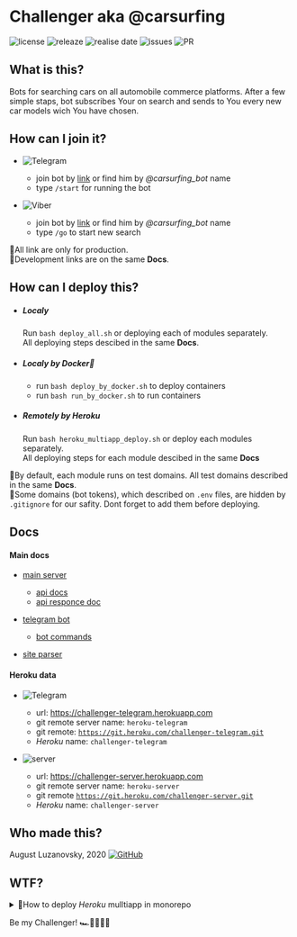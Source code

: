 # Challenger aka @carsurfing

![license](https://img.shields.io/github/license/bringmetheaugust/Yasya_and_friends) ![releaze](https://img.shields.io/github/v/release/bringmetheaugust/Challenger) ![realise date](https://img.shields.io/github/release-date/bringmetheaugust/Challenger) ![issues](https://img.shields.io/github/issues-raw/bringmetheaugust/Challenger) ![PR](https://img.shields.io/github/issues-pr-raw/bringmetheaugust/Challenger)

## What is this?

Bots for searching cars on all automobile commerce platforms.
After a few simple staps, bot subscribes Your on search and sends to You every new car models wich You have chosen.

## How can I join it?

 * ![Telegram](https://img.shields.io/badge/-telegram-000?&logo=telegram)
    - join bot by [link](t.me/carsurfing_bot) or find him by *@carsurfing_bot* name
    - type `/start` for running the bot

 * ![Viber](https://img.shields.io/badge/-Viber-000?&logo=viber)
    - join bot by [link](lol.lol) or find him by *@carsurfing_bot* name
    - type `/go` to start new search

:pushpin:All link are only for production.    
:pushpin:Development links are on the same **Docs**.

## How can I deploy this?

 * ##### Localy

    Run `bash deploy_all.sh` or deploying each of modules separately.    
    All deploying steps descibed in the same **Docs**.

 * ##### Localy by Docker🐋

    - run `bash deploy_by_docker.sh` to deploy containers
    - run `bash run_by_docker.sh` to run containers

 * ##### Remotely by Heroku

    Run `bash heroku_multiapp_deploy.sh` or deploy each modules separately.    
    All deploying steps for each module descibed in the same **Docs**
    

:pushpin:By default, each module runs on test domains. All test domains described in the same **Docs**.    
:pushpin:Some domains (bot tokens), which described on `.env` files, are hidden by `.gitignore` for our safity. Dont forget to add them before deploying.

## Docs

#### Main docs

   - [main server](./server/README.md)
      * [api docs](./server/API_DOC.md)
      * [api responce doc](./server/API_RESPONCE_DOC.md)

   - [telegram bot](./telegram_bot/README.md)
      * [bot commands](./telegram_bot/BOT_COMMANDS.md)

   - [site parser](./parser/README.md)

#### Heroku data

   * ![Telegram](https://img.shields.io/badge/-telegram-000?&logo=telegram)
      - url: <a>https://challenger-telegram.herokuapp.com</a></li>
      - git remote server name: <code>heroku-telegram</code></li>
      - git remote: <code>https://git.heroku.com/challenger-telegram.git</code></li>
      - *Heroku* name: <code>challenger-telegram</code></li>

   * ![server](https://img.shields.io/badge/-server-000?&logo=node.js)
      - url: <a>https://challenger-server.herokuapp.com</a></li>
      - git remote server name: <code>heroku-server</code></li>
      - git remote <code>https://git.heroku.com/challenger-server.git</code>
      - *Heroku* name: <code>challenger-server</code></li>

## Who made this?

August Luzanovsky, 2020 [![GitHub](https://img.shields.io/badge/-GitHub-000?&logo=github)](https://github.com/bringmetheaugust)

## WTF?

<details>
   <summary>📔How to deploy <i>Heroku</i> mulltiapp in monorepo</summary>
   <ul>
      <li><b>build app</b>
         <ul>
            <li><code>heroku create APP_NAME --remote REMOTE_NAME</code></li>
            <li><code>heroku buildpacks:add --app APP_NAME BUILDPACK</code></li>
         </ul>
      </li>
      <li><b>add buildpack to manage multiapps in monorepo</b>
         <ul>
            <li><code>heroku buildpacks:add --app APP_NAME https://github.com/lstoll/heroku-buildpack-monorepo -i 1</code></li>
            <li><code>heroku config:set --app APP_NAME APP_BASE=APP_ROOT_PATH</code></li>
         </ul>
      </li>
      <li><b>add buildpack for saparate Procfile for each app</b>
         <ul>
            <li><code>heroku buildpacks:add --app APP_NAME heroku-community/multi-procfile -i 2</code></li>
            <li><code>heroku config:set --app APP_NAME PROCFILE=PROCFILE_PATH</code></li>
         </ul>
      </li>
   </ul>
</details>

Be my Challenger!
🏎🚗🚙🚌🚛
